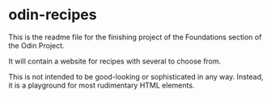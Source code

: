 # odin-recipes

This is the readme file for the finishing project of the Foundations section 
of the Odin Project.

It will contain a website for recipes with several to choose from.

This is not intended to be good-looking or sophisticated in any way.
Instead, it is a playground for most rudimentary HTML elements.
